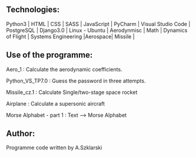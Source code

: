 ## Technologies:
<p>Python3 | HTML | CSS | SASS | JavaScript | PyCharm | Visual Studio Code | PostgreSQL | Django3.0 | Linux - Ubuntu |
   Aerodynmisc | Math | Dynamics of Flight | Systems Engineering |Aerospace| Missile |</p>

## Use of the programme:
<p>Aero_1 			: Calculate the aerodynamic coefficients.</p>
<p>Python_VS_TP7.0		: Guess the password in three attempts. </p>
<p>Missile_cz.1			: Calculate Single/two-stage space rocket</p>
<p>Airplane			: Calculate a supersonic aircraft</p>
<p>Morse Alphabet - part 1	: Text --> Morse Alphabet</p>



## Author:
Programme code written by A.Szklarski 

